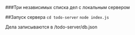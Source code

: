 ###Три независимых списка дел с локальным сервером

##Запуск сервера
`cd todo-server`
`node index.js`

Дела записываются в /todo-server/db.json
